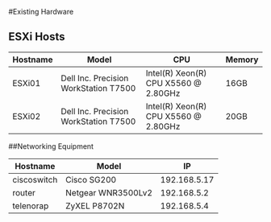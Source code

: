 #Existing Hardware

## ESXi Hosts
|Hostname|Model|CPU|Memory|
|---|---|---|---|
|ESXi01|Dell Inc. Precision WorkStation T7500|Intel(R) Xeon(R) CPU X5560 @ 2.80GHz|16GB|
|ESXi02|Dell Inc. Precision WorkStation T7500|Intel(R) Xeon(R) CPU X5560 @ 2.80GHz|20GB|

##Networking Equipment

|Hostname|Model|IP|
|---|---|---|
|ciscoswitch|Cisco SG200|192.168.5.17
|router|Netgear WNR3500Lv2|192.168.5.2
|telenorap|ZyXEL P8702N|192.168.5.4
